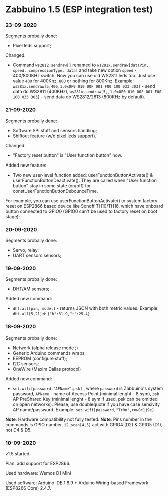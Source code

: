 # Zabbuino 1.5 (ESP integration test)

### 23-09-2020
Segments probally done:
 - Pixel leds support;

Changed:
 - Command `ws2812.sendraw[]` renamed to `ws281x.sendraw[dataPin, speed, compressionType, data]` and take new option `speed` - 400/800KHz switch. Now you can use old WS2811 leds too. Just use value `400` for 400Khz, `800` or nothing for 800Khz.
Example: `ws281x.sendraw[5,400,1,0x0F0 010 00F 001 F00 100 033 303]` - send data do WS2811 (400KHz), `ws281x.sendraw[5,,1,0x0F0 010 00F 001 F00 100 033 303]` - send data do WS2812/2813 (800KHz by default).


### 21-09-2020
Segments probally done:
 - Software SPI stuff and sensors handling;
 - Shiftout feature (w/o pixel leds support).

Changed:
 - "Factory reset button" is "User function button" now.

Added new feature:
 - Two new user-level function added: userFunctionButtonActivate() & userFunctionButtonDeactivate(). They are called when "User function button" stay in some state (on/off) for constUserFunctionButtonDebounceTime.

For example, you can use userFunctionButtonActivate() to system factory reset on ESP2866 based device like Sonoff TH10/TH16, which have onboard button connected to GPIO0 (GPIO0 can't be used to factory reset on boot stage);

### 20-09-2020
Segments probally done:
- Servo, relay;
- UART sensors sensors;

### 19-09-2020
Segments probally done:
- DHT/AM sensors;

Added new command:
- `dht.all[pin, model]` - returns JSON with both metric values. Example: `dht.all[5,21]`=> `{"h":31.9,"t":25.4}`

### 18-09-2020
Segments probally done:
- Network (alpha release mode ;)
- Generic Arduino commands wraps;
- EEPROM (configure stuff);
- I2C sensors;
- OneWire (Maxim Dallas protocol)

Added new command:
- `set.wifi[password,"APName",psk]` , where `password` is Zabbuino's system password, `APName` - name of Access Point (minimal lenght - 8 sym), `psk` - AP PreShared Key (minimal lenght - 8 sym if used, psk can be omitted on open networks). Please, use doublequote if you have case sensivity AP name/password. Example: `set.wifi[password,"Tr0n",row8c1j9e]`

**Note**: Hardware compatibility not fully tested.
**Note**: Pins number in the commands is GPIO number. `i2.scan[4,5]` act with GPIO4 (D2) & GPIO5 (D1), not D4 & D5.

### 10-09-2020
v1.5 started. 

Plan: add support for ESP2866.

Used hardware: Wemos D1 Mini

Used software: Arduino IDE 1.8.9 + Arduino Wiring-based Framework (ESP8266 Core) 2.4.7.

